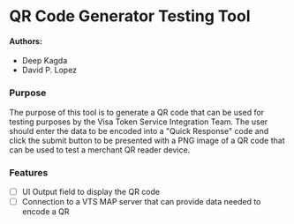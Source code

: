 # QR Code Generator Testing Tool

#### Authors: 
* Deep Kagda
* David P. Lopez

### Purpose

The purpose of this tool is to generate a QR code that can be used for testing purposes by the Visa Token Service Integration Team. The user should enter the data to be encoded into a "Quick Response" code and click the submit button to be presented with a PNG image of a QR code that can be used to test a merchant QR reader device.

### Features

* [ ] UI Output field to display the QR code
* [ ] Connection to a VTS MAP server that can provide data needed to encode a QR
